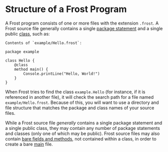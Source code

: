 Structure of a Frost Program
============================

A Frost program consists of one or more files with the extension `.frost`. A Frost source file
generally contains a single [package statement](packages.md) and a single public
[class](classes.md), such as:

    Contents of `example/Hello.frost`:

    package example

    class Hello {
        @class
        method main() {
            Console.printLine("Hello, World!")
        }
    }

When Frost tries to find the class `example.Hello` (for instance, if it is referenced in another
file), it will check the search path for a file named `example/Hello.frost`. Because of this, you
will want to use a directory and file structure that matches the package and class names of your
source files.

While a Frost source file *generally* contains a single package statement and a single public class,
they may contain any number of package statements and classes (only one of which may be public).
Frost source files may also contain [bare fields and methods](bareCode.md), not contained within a
class, in order to create a bare [main](main.md) file.